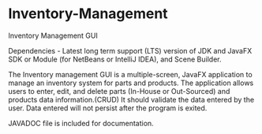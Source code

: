 # Inventory-Management
Inventory Management GUI 

Dependencies - Latest long term support (LTS) version of JDK and JavaFX SDK or Module (for NetBeans or IntelliJ IDEA), and Scene Builder.

The Inventory management GUI is a multiple-screen, JavaFX application to manage an inventory system for parts and products. 
The application allows users to enter, edit, and delete parts (In-House or Out-Sourced) and products data information.(CRUD)
It should validate the data entered by the user. Data entered will not persist after the program is exited.

JAVADOC file is included for documentation.
